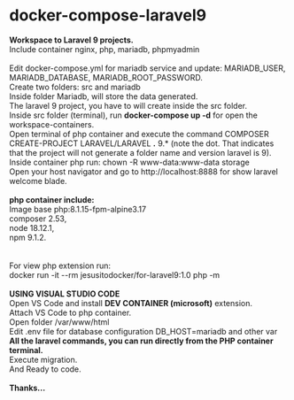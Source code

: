 # docker-compose-laravel9
<b>Workspace to Laravel 9 projects.</b><br>
Include container nginx, php, mariadb, phpmyadmin<br><br>
Edit docker-compose.yml for mariadb service and update: MARIADB_USER, MARIADB_DATABASE, MARIADB_ROOT_PASSWORD.<br>
Create two folders: src and mariadb<br>
Inside folder Mariadb, will store the data generated.<br>
The laravel 9 project, you have to will create inside the src folder.<br>
Inside src folder (terminal), run <b>docker-compose up -d</b> for open the workspace-containers.<br>
Open terminal of php container and execute the command COMPOSER CREATE-PROJECT LARAVEL/LARAVEL <b>.</b> 9.* (note the dot. That indicates that the project will not generate a folder name and version laravel is 9).<br>
Inside container php run: chown -R www-data:www-data storage<br>
Open your host navigator and go to http://localhost:8888 for show laravel welcome blade.<br><br>
<b>php container include:</b><br>
Image base php:8.1.15-fpm-alpine3.17<br>
composer 2.53,<br>
node 18.12.1,<br>
npm 9.1.2.<br><br><br>
For view php extension run:<br>
docker run -it --rm jesusitodocker/for-laravel9:1.0 php -m<br><br>
<b>USING VISUAL STUDIO CODE</b><br>
Open VS Code and install <b> DEV CONTAINER (microsoft)</b> extension.<br>
Attach VS Code to php container.<br>
Open folder /var/www/html<br>
Edit .env file for database configuration DB_HOST=mariadb and other var<br>
<b>All the laravel commands, you can run directly from the PHP container terminal.</b><br>
Execute migration.<br>
And Ready to code.
<br><br><b>Thanks...</b>

